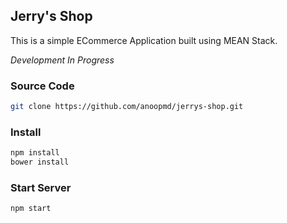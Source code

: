 ## Jerry's Shop

This is a simple ECommerce Application built using MEAN Stack.

*Development In Progress*

### Source Code
```bash
git clone https://github.com/anoopmd/jerrys-shop.git
```

### Install
```bash
npm install
bower install
```

### Start Server
```bash
npm start
```